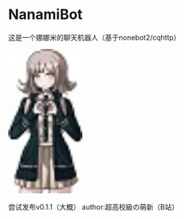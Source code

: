 # NanamiBot
这是一个娜娜米的聊天机器人（基于nonebot2/cqhttp）

<img src="https://github.com/coderrbk/NanamiBot/blob/main/nanami.jpg" width="150px">

尝试发布v0.1.1（大概）
author:超高校級の萌新（B站）